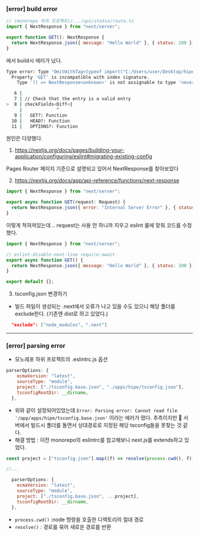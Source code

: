 ### [error] build error

```javascript
// (monorepo 하위 프로젝트)/.../api/status/route.ts
import { NextResponse } from "next/server";

export function GET(): NextResponse {
  return NextResponse.json({ message: "Hello World" }, { status: 200 });
}
```

에서 build시 에러가 났다.

```bash
Type error: Type 'OmitWithTag<typeof import("C:/Users/user/Desktop/hipe/biz-platform/apps/hipe/src/app/api/status/route"), "GET" | "HEAD" | "OPTIONS" | "POST" | "PUT" | "DELETE" | "PATCH" | "config" | "generateStaticParams" | ... 6 more ... | "maxDuration", "">' does not satisfy the constraint '{ [x: string]: never; }'.
  Property 'GET' is incompatible with index signature.
    Type '() => NextResponse<unknown>' is not assignable to type 'never'.

   6 |
   7 | // Check that the entry is a valid entry
>  8 | checkFields<Diff<{
     |             ^
   9 |   GET?: Function
  10 |   HEAD?: Function
  11 |   OPTIONS?: Function
```

원인은 다양했다.

1. https://nextjs.org/docs/pages/building-your-application/configuring/eslint#migrating-existing-config

Pages Router 페이지 기준으로 설명되고 있어서 NextResponse를 찾아보았다

2. https://nextjs.org/docs/app/api-reference/functions/next-response

```javascript
import { NextResponse } from "next/server";

export async function GET(request: Request) {
  return NextResponse.json({ error: "Internal Server Error" }, { status: 500 });
}
```

이렇게 적혀져있는데 .. request는 사용 안 하니까 지우고
eslint 룰에 맞춰 코드를 수정했다.

```javascript
import { NextResponse } from "next/server";

// eslint-disable-next-line require-await
export async function GET() {
  return NextResponse.json({ message: "Hello World" }, { status: 200 });
}

export default {};
```

3. tsconfig.json 변경하기

- 빌드 파일이 생성되는 .next에서 오류가 나고 있을 수도 있으니 해당 폴더를 exclude한다. (기존엔 dist로 하고 있었다.)

```json
  "exclude": ["node_modules", ".next"]
```

---

### [error] parsing error

- 모노레포 하위 프로젝트의 .eslintrc.js 옵션

```js
parserOptions: {
    ecmaVersion: "latest",
    sourceType: "module",
    project: ["./tsconfig.base.json", "./apps/hipe/tsconfig.json"],
    tsconfigRootDir: __dirname,
  },
```

- 위와 같이 설정되어있었는데 `Error: Parsing error: Cannot read file '/app/apps/hipe/tsconfig.base.json'` 이라는 에러가 떴다. 추측이지만 🤔 서버에서 빌드시 폴더를 돌면서 상대경로로 지정된 해당 tsconfig들을 못찾는 것 같다.
- 해결 방법 : 이전 monorepo의 eslintrc를 참고해보니 next.js를 extends하고 있었다.

```js
const project = ["tsconfig.json"].map((f) => resolve(process.cwd(), f));

//...

  parserOptions: {
    ecmaVersion: "latest",
    sourceType: "module",
    project: ["./tsconfig.base.json", ...project],
    tsconfigRootDir: __dirname,
  },
```

- `process.cwd()` :node 명령을 호출한 디렉토리의 절대 경로
- `resolve()` : 경로를 묶어 새로운 경로를 반환
